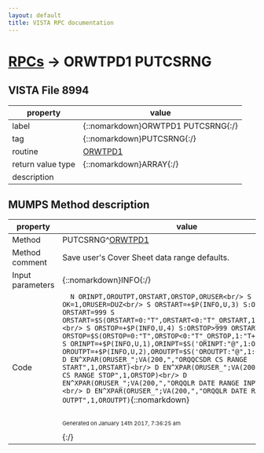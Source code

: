 ```yaml
---
layout: default
title: VISTA RPC documentation
---
```




# [RPCs](TableOfContent.md) &#8594; ORWTPD1 PUTCSRNG 


 ## VISTA File 8994 


 property | value 
--- | --- 
 label | {::nomarkdown}ORWTPD1 PUTCSRNG{:/}
 tag | {::nomarkdown}PUTCSRNG{:/}
 routine | [ORWTPD1](http://code.osehra.org/dox/Routine_ORWTPD1_source.html)
 return value type | {::nomarkdown}ARRAY{:/}
 description | 


## MUMPS Method description

 property | value 
 --- | --- 
 Method | PUTCSRNG^[ORWTPD1](http://code.osehra.org/dox/Routine_ORWTPD1_source.html)
 Method comment | Save user's Cover Sheet data range defaults.
 Input parameters | {::nomarkdown}INFO{:/}
 Code | ```  N ORINPT,OROUTPT,ORSTART,ORSTOP,ORUSER<br/> S OK=1,ORUSER=DUZ<br/> S ORSTART=+$P(INFO,U,3) S:ORSTART>999 ORSTART=999 S ORSTART=$S(ORSTART=0:"T",ORSTART<0:"T"_ORSTART,1:"T+"_ORSTART)<br/> S ORSTOP=+$P(INFO,U,4) S:ORSTOP>999 ORSTART=999 S ORSTOP=$S(ORSTOP=0:"T",ORSTOP<0:"T"_ORSTOP,1:"T+"_ORSTOP)<br/> S ORINPT=+$P(INFO,U,1),ORINPT=$S('ORINPT:"@",1:ORINPT)<br/> S OROUTPT=+$P(INFO,U,2),OROUTPT=$S('OROUTPT:"@",1:OROUTPT)<br/> D EN^XPAR(ORUSER_";VA(200,","ORQQCSDR CS RANGE START",1,ORSTART)<br/> D EN^XPAR(ORUSER_";VA(200,","ORQQCSDR CS RANGE STOP",1,ORSTOP)<br/> D EN^XPAR(ORUSER_";VA(200,","ORQQLR DATE RANGE INPT",1,ORINPT)<br/> D EN^XPAR(ORUSER_";VA(200,","ORQQLR DATE RANGE OUTPT",1,OROUTPT)```{::nomarkdown} <br/><br/><p style="font-size: 11px">Generated on January 14th 2017, 7:36:25 am</p>{:/}
